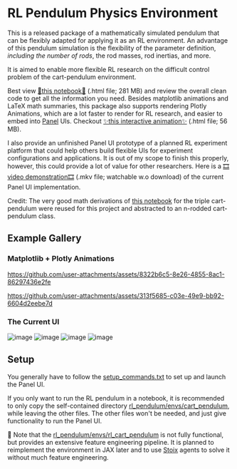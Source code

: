 # RL Pendulum Physics Environment
This is a released package of a mathematically simulated pendulum that can be flexibly adapted for applying it as an RL environment. An advantage of this pendulum simulation is the flexibility of the parameter definition, *including the number of rods*, the rod masses, rod inertias, and more.

It is aimed to enable more flexible RL research on the difficult control problem of the cart-pendulum environment.

Best view [📒this notebook📒](https://drive.google.com/file/d/14xU5jiUNQYhsnEKenXVMwa_ODvL46T5Q/view?usp=drive_link) (.html file; 281 MB) and review the overall clean code to get all the information you need. 
Besides matplotlib animations and LaTeX math summaries, this package also supports rendering Plotly Animations, which are a lot faster to render for RL research, and easier to embed into [Panel](https://panel.holoviz.org/reference/index.html) UIs. Checkout [✨this interactive animation✨](https://drive.google.com/file/d/1ywLrFLX14-ld-VDXogV7GVBhv1LdpwNM/view?usp=sharing) (.html file; 56 MB).

I also provide an unfinished Panel UI prototype of a planned RL experiment platform that could help others build flexible UIs for experiment configurations and applications. It is out of my scope to finish this properly, however, this could provide a lot of value for other researchers. Here is a [🎞video demonstration🎞](https://drive.google.com/file/d/1xNR0xIT6O0zWD6OTT-0PAvU9RL7nfIQx/view?usp=sharing) (.mkv file; watchable w.o download) of the current Panel UI implementation.

Credit: The very good math derivations of [this notebook](https://colab.research.google.com/drive/1tonlB7P0w4EZv2eC8PMP9zO-FzwBizb_) for the triple cart-pendulum were reused for this project and abstracted to an n-rodded cart-pendulum class.

## Example Gallery

### Matplotlib + Plotly Animations

https://github.com/user-attachments/assets/8322b6c5-8e26-4855-8ac1-86297436e2fe

https://github.com/user-attachments/assets/313f5685-c03e-49e9-bb92-6604d2eebe7d

### The Current UI
![image](https://github.com/user-attachments/assets/29710f87-80ed-43e3-8e9c-8da6c9ed4646)
![image](https://github.com/user-attachments/assets/fd33b6e1-ac0d-49c6-bebf-ebd3713e3d99)
![image](https://github.com/user-attachments/assets/c6382672-4b8a-45b5-9293-b4cf2dcb3500)
![image](https://github.com/user-attachments/assets/7c89c8be-cfe5-453d-8e5f-10a71c4f7551)

## Setup

You generally have to follow the [setup_commands.txt](https://github.com/HenningBeyer/RL_Pendulum_Physics_Environment/blob/main/setup_commands.txt) to set up and launch the Panel UI. 

If you only want to run the RL pendulum in a notebook, it is recommended to only copy the self-contained directory [rl_pendulum/envs/cart_pendulum](https://github.com/HenningBeyer/RL_Pendulum_Physics_Environment/tree/main/rl_pendulum/envs/cart_pendulum), while leaving the other files. The other files won't be needed, and just give functionality to run the Panel UI.

🚧 Note that the [rl_pendulum/envs/rl_cart_pendulum](https://github.com/HenningBeyer/RL_Pendulum_Physics_Environment/tree/main/rl_pendulum/envs/rl_cart_pendulum) is not fully functional, but provides an extensive feature engineering pipeline. It is planned to reimplement the environment in JAX later and to use [Stoix](https://github.com/EdanToledo/Stoix) agents to solve it without much feature engineering.

